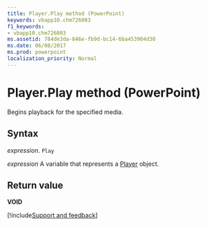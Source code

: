```yaml
---
title: Player.Play method (PowerPoint)
keywords: vbapp10.chm726003
f1_keywords:
- vbapp10.chm726003
ms.assetid: 784de3da-846e-fb9d-bc14-6ba453904d30
ms.date: 06/08/2017
ms.prod: powerpoint
localization_priority: Normal
---
```



# Player.Play method (PowerPoint)

Begins playback for the specified media.


## Syntax

_expression_. `Play`

_expression_ A variable that represents a [Player](PowerPoint.Player.md) object.


## Return value

 **VOID**

[!include[Support and feedback](~/includes/feedback-boilerplate.md)]